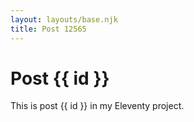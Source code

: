 ```yaml
---
layout: layouts/base.njk
title: Post 12565
---
```


# Post {{ id }}

This is post {{ id }} in my Eleventy project.
